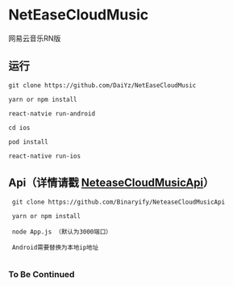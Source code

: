# NetEaseCloudMusic
网易云音乐RN版

## 运行
```
git clone https://github.com/DaiYz/NetEaseCloudMusic

yarn or npm install

react-natvie run-android

cd ios

pod install

react-native run-ios

```

## Api（详情请戳 [NeteaseCloudMusicApi](https://github.com/Binaryify/NeteaseCloudMusicApi)）

```
 git clone https://github.com/Binaryify/NeteaseCloudMusicApi
 
 yarn or npm install
 
 node App.js （默认为3000端口）
 
 Android需要替换为本地ip地址
 
```

### To Be Continued



